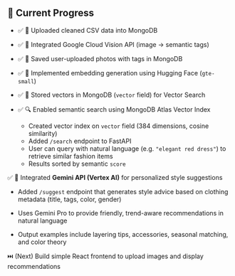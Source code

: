 ## 🏁 Current Progress

- ✅ 📂 Uploaded cleaned CSV data into MongoDB
- ✅ 🤖 Integrated Google Cloud Vision API (image → semantic tags)
- ✅ 🧠 Saved user-uploaded photos with tags in MongoDB
- ✅ 🧬 Implemented embedding generation using Hugging Face (`gte-small`)
- ✅ 🧮 Stored vectors in MongoDB (`vector` field) for Vector Search
- ✅ 🔍 Enabled semantic search using MongoDB Atlas Vector Index

  - Created vector index on `vector` field (384 dimensions, cosine similarity)
  - Added `/search` endpoint to FastAPI
  - User can query with natural language (e.g. `"elegant red dress"`) to retrieve similar fashion items
  - Results sorted by semantic `score`

✅ 🧠 Integrated **Gemini API (Vertex AI)** for personalized style suggestions

- Added `/suggest` endpoint that generates style advice based on clothing metadata (title, tags, color, gender)

- Uses Gemini Pro to provide friendly, trend-aware recommendations in natural language

- Output examples include layering tips, accessories, seasonal matching, and color theory

⏭️  (Next) Build simple React frontend to upload images and display recommendations